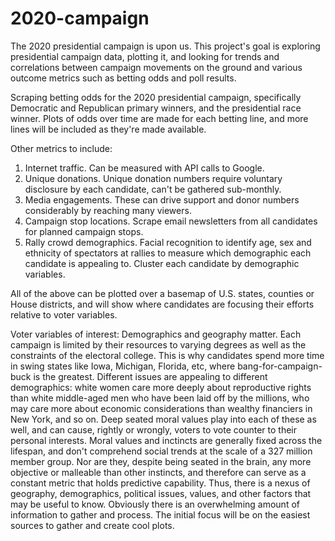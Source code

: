 # 2020-campaign
The 2020 presidential campaign is upon us. This project's goal is exploring presidential campaign data, plotting it, and looking for trends and correlations between campaign movements on the ground and various outcome metrics such as betting odds and poll results.

Scraping betting odds for the 2020 presidential campaign, specifically Democratic and Republican primary winners, and the presidential race winner. Plots of odds over time are made for each betting line, and more lines will be included as they're made available.

Other metrics to include:
1. Internet traffic. Can be measured with API calls to Google.
2. Unique donations. Unique donation numbers require voluntary disclosure by each candidate, can't be gathered sub-monthly.
3. Media engagements. These can drive support and donor numbers considerably by reaching many viewers.
4. Campaign stop locations. Scrape email newsletters from all candidates for planned campaign stops.
5. Rally crowd demographics. Facial recognition to identify age, sex and ethnicity of spectators at rallies to measure which demographic each candidate is appealing to. Cluster each candidate by demographic variables.

All of the above can be plotted over a basemap of U.S. states, counties or House districts, and will show where candidates are focusing their efforts relative to voter variables.

Voter variables of interest:
Demographics and geography matter. Each campaign is limited by their resources to varying degrees as well as the constraints of the electoral college. This is why candidates spend more time in swing states like Iowa, Michigan, Florida, etc, where bang-for-campaign-buck is the greatest. Different issues are appealing to different demographics: white women care more deeply about reproductive rights than white middle-aged men who have been laid off by the millions, who may care more about economic considerations than wealthy financiers in New York, and so on. Deep seated moral values play into each of these as well, and can cause, rightly or wrongly, voters to vote counter to their personal interests. Moral values and inctincts are generally fixed across the lifespan, and don't comprehend social trends at the scale of a 327 million member group. Nor are they, despite being seated in the brain, any more objective or malleable than other instincts, and therefore can serve as a constant metric that holds predictive capability. Thus, there is a nexus of geography, demographics, political issues, values, and other factors that may be useful to know. Obviously there is an overwhelming amount of information to gather and process. The initial focus will be on the easiest sources to gather and create cool plots.
